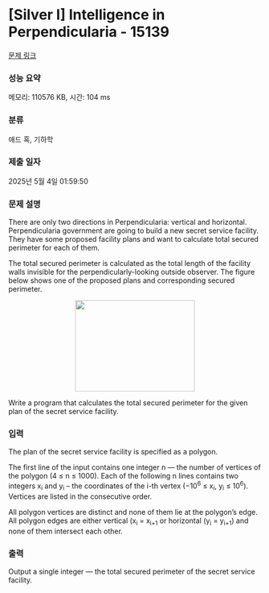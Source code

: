 # [Silver I] Intelligence in Perpendicularia - 15139 

[문제 링크](https://www.acmicpc.net/problem/15139) 

### 성능 요약

메모리: 110576 KB, 시간: 104 ms

### 분류

애드 혹, 기하학

### 제출 일자

2025년 5월 4일 01:59:50

### 문제 설명

<p>There are only two directions in Perpendicularia: vertical and horizontal. Perpendicularia government are going to build a new secret service facility. They have some proposed facility plans and want to calculate total secured perimeter for each of them.</p>

<p>The total secured perimeter is calculated as the total length of the facility walls invisible for the perpendicularly-looking outside observer. The figure below shows one of the proposed plans and corresponding secured perimeter.</p>

<p style="text-align:center"><img alt="" src="https://onlinejudgeimages.s3-ap-northeast-1.amazonaws.com/problem/15139/1.png" style="height:181px; width:238px"></p>

<p>Write a program that calculates the total secured perimeter for the given plan of the secret service facility.</p>

### 입력 

 <p>The plan of the secret service facility is specified as a polygon.</p>

<p>The first line of the input contains one integer n — the number of vertices of the polygon (4 ≤ n ≤ 1000). Each of the following n lines contains two integers x<sub>i</sub> and y<sub>i</sub> – the coordinates of the i-th vertex (−10<sup>6</sup> ≤ x<sub>i</sub>, y<sub>i</sub> ≤ 10<sup>6</sup>). Vertices are listed in the consecutive order.</p>

<p>All polygon vertices are distinct and none of them lie at the polygon’s edge. All polygon edges are either vertical (x<sub>i</sub> = x<sub>i+1</sub> or horizontal (y<sub>i</sub> = y<sub>i+1</sub>) and none of them intersect each other.</p>

### 출력 

 <p>Output a single integer — the total secured perimeter of the secret service facility.</p>

